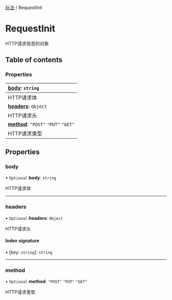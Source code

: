 [玩法](../groups/玩法.玩法.md) / RequestInit

# RequestInit <Badge type="tip" text="Interface" /> <Score text="RequestInit" />

HTTP请求信息的对象

## Table of contents

### Properties <Score text="Properties" /> 
| **[body](mw.RequestInit.md#body)**: `string`  |
| :-----|
| HTTP请求体|
| **[headers](mw.RequestInit.md#headers)**: `Object`  |
| HTTP请求头|
| **[method](mw.RequestInit.md#method)**: ``"POST"``  ``"PUT"``  ``"GET"``  |
| HTTP请求类型|

## Properties

### body <Score text="body" /> 

• `Optional` **body**: `string`

HTTP请求体

___

### headers <Score text="headers" /> 

• `Optional` **headers**: `Object`

HTTP请求头

#### Index signature

▪ [key: `string`]: `string`

___

### method <Score text="method" /> 

• `Optional` **method**: ``"POST"``  ``"PUT"``  ``"GET"``

HTTP请求类型
